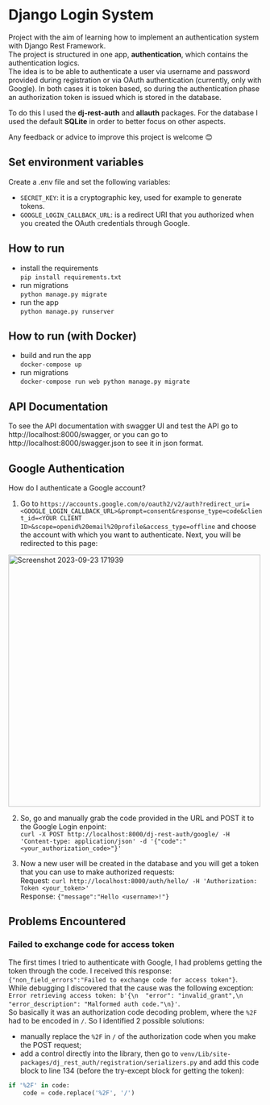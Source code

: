 # Django Login System
Project with the aim of learning how to implement an authentication system with Django Rest Framework.  
The project is structured in one app, **authentication**, which contains the authentication logics.  
The idea is to be able to authenticate a user via username and password provided during registration or via OAuth authentication (currently, only with Google).
In both cases it is token based, so during the authentication phase an authorization token is issued which is stored in the database.  

To do this I used the **dj-rest-auth** and **allauth** packages.
For the database I used the default **SQLite** in order to better focus on other aspects.

Any feedback or advice to improve this project is welcome 😊
## Set environment variables
Create a .env file and set the following variables: 
  - ```SECRET_KEY```: it is a cryptographic key, used for example to generate tokens.
  - ```GOOGLE_LOGIN_CALLBACK_URL```: is a redirect URI that you authorized when you created the OAuth credentials through Google.
## How to run
- install the requirements  
```pip install requirements.txt```
- run migrations  
```python manage.py migrate```
- run the app  
```python manage.py runserver```
## How to run (with Docker)
- build and run the app   
```docker-compose up```
- run migrations  
```docker-compose run web python manage.py migrate```
## API Documentation
To see the API documentation with swagger UI and test the API go to http://localhost:8000/swagger, or you can go to http://localhost:8000/swagger.json to see it in json format.
## Google Authentication
How do I authenticate a Google account?  
1. Go to ```https://accounts.google.com/o/oauth2/v2/auth?redirect_uri=<GOOGLE_LOGIN_CALLBACK_URL>&prompt=consent&response_type=code&client_id=<YOUR CLIENT ID>&scope=openid%20email%20profile&access_type=offline``` and choose the account with which you want to authenticate.
Next, you will be redirected to this page:
<img width="500" alt="Screenshot 2023-09-23 171939" src="https://github.com/gabrielegabellone/django_login_system/assets/115152050/1d0e5d95-e9af-4f54-a534-cdaa41bd8b7f">   


2. So, go and manually grab the code provided in the URL and POST it to the Google Login enpoint:  
```curl -X POST http://localhost:8000/dj-rest-auth/google/ -H 'Content-type: application/json' -d '{"code":"<your_authorization_code>"}'```

3. Now a new user will be created in the database and you will get a token that you can use to make authorized requests:  
Request: ```curl http://localhost:8000/auth/hello/ -H 'Authorization: Token <your_token>'```  
Response: ```{"message":"Hello <username>!"}```
## Problems Encountered
### Failed to exchange code for access token
The first times I tried to authenticate with Google, I had problems getting the token through the code. I received this response: ```{"non_field_errors":"Failed to exchange code for access token"}```.  
While debugging I discovered that the cause was the following exception:  ```Error retrieving access token: b'{\n  "error": "invalid_grant",\n  "error_description": "Malformed auth code."\n}'```.  
So basically it was an authorization code decoding problem, where the `%2F` had to be encoded in `/`. So I identified 2 possible solutions:
- manually replace the ```%2F``` in ```/``` of the authorization code when you make the POST request;
- add a control directly into the library, then go to ```venv/Lib/site-packages/dj_rest_auth/registration/serializers.py``` and add this code block to line 134 (before the try-except block for getting the token):  
```python
if '%2F' in code:
    code = code.replace('%2F', '/')
```
